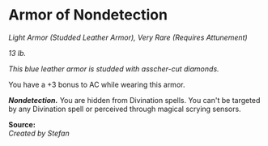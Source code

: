 # Armor of Nondetection
*Light Armor (Studded Leather Armor), Very Rare (Requires Attunement)*

*13 lb.*

*This blue leather armor is studded with asscher-cut diamonds.*

You have a +3 bonus to AC while wearing this armor.

***Nondetection.*** You are hidden from Divination spells. You can't be targeted by any Divination spell or perceived through magical scrying sensors.

**Source:**  
*Created by Stefan*

